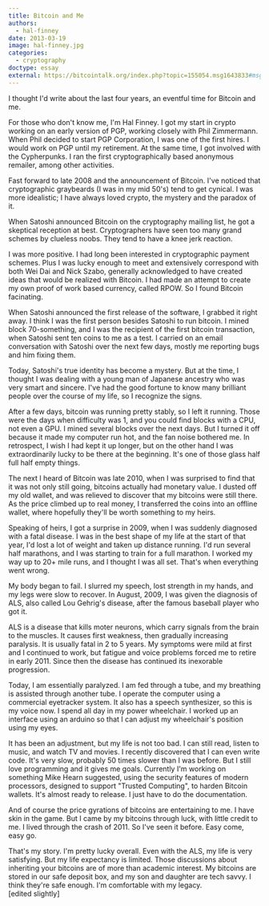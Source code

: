 ```yaml
---
title: Bitcoin and Me
authors:
  - hal-finney
date: 2013-03-19
image: hal-finney.jpg
categories:
  - cryptography
doctype: essay
external: https://bitcointalk.org/index.php?topic=155054.msg1643833#msg1643833
---
```


I thought I'd write about the last four years, an eventful time for Bitcoin and me.

For those who don't know me, I'm Hal Finney. I got my start in crypto working on an early version of PGP, working closely with Phil Zimmermann. When Phil decided to start PGP Corporation, I was one of the first hires. I would work on PGP until my retirement. At the same time, I got involved with the Cypherpunks. I ran the first cryptographically based anonymous remailer, among other activities.

Fast forward to late 2008 and the announcement of Bitcoin. I've noticed that cryptographic graybeards (I was in my mid 50's) tend to get cynical. I was more idealistic; I have always loved crypto, the mystery and the paradox of it.

When Satoshi announced Bitcoin on the cryptography mailing list, he got a skeptical reception at best. Cryptographers have seen too many grand schemes by clueless noobs. They tend to have a knee jerk reaction.

I was more positive. I had long been interested in cryptographic payment schemes. Plus I was lucky enough to meet and extensively correspond with both Wei Dai and Nick Szabo, generally acknowledged to have created ideas that would be realized with Bitcoin. I had made an attempt to create my own proof of work based currency, called RPOW. So I found Bitcoin facinating.

When Satoshi announced the first release of the software, I grabbed it right away. I think I was the first person besides Satoshi to run bitcoin. I mined block 70-something, and I was the recipient of the first bitcoin transaction, when Satoshi sent ten coins to me as a test. I carried on an email conversation with Satoshi over the next few days, mostly me reporting bugs and him fixing them.

Today, Satoshi's true identity has become a mystery. But at the time, I thought I was dealing with a young man of Japanese ancestry who was very smart and sincere. I've had the good fortune to know many brilliant people over the course of my life, so I recognize the signs.

After a few days, bitcoin was running pretty stably, so I left it running. Those were the days when difficulty was 1, and you could find blocks with a CPU, not even a GPU. I mined several blocks over the next days. But I turned it off because it made my computer run hot, and the fan noise bothered me. In retrospect, I wish I had kept it up longer, but on the other hand I was extraordinarily lucky to be there at the beginning. It's one of those glass half full half empty things.

The next I heard of Bitcoin was late 2010, when I was surprised to find that it was not only still going, bitcoins actually had monetary value. I dusted off my old wallet, and was relieved to discover that my bitcoins were still there. As the price climbed up to real money, I transferred the coins into an offline wallet, where hopefully they'll be worth something to my heirs.

Speaking of heirs, I got a surprise in 2009, when I was suddenly diagnosed with a fatal disease. I was in the best shape of my life at the start of that year, I'd lost a lot of weight and taken up distance running. I'd run several half marathons, and I was starting to train for a full marathon. I worked my way up to 20+ mile runs, and I thought I was all set. That's when everything went wrong.

My body began to fail. I slurred my speech, lost strength in my hands, and my legs were slow to recover. In August, 2009, I was given the diagnosis of ALS, also called Lou Gehrig's disease, after the famous baseball player who got it.

ALS is a disease that kills moter neurons, which carry signals from the brain to the muscles. It causes first weakness, then gradually increasing paralysis. It is usually fatal in 2 to 5 years. My symptoms were mild at first and I continued to work, but fatigue and voice problems forced me to retire in early 2011. Since then the disease has continued its inexorable progression.

Today, I am essentially paralyzed. I am fed through a tube, and my breathing is assisted through another tube. I operate the computer using a commercial eyetracker system. It also has a speech synthesizer, so this is my voice now. I spend all day in my power wheelchair. I worked up an interface using an arduino so that I can adjust my wheelchair's position using my eyes.

It has been an adjustment, but my life is not too bad. I can still read, listen to music, and watch TV and movies. I recently discovered that I can even write code. It's very slow, probably 50 times slower than I was before. But I still love programming and it gives me goals. Currently I'm working on something Mike Hearn suggested, using the security features of modern processors, designed to support "Trusted Computing", to harden Bitcoin wallets. It's almost ready to release. I just have to do the documentation.

And of course the price gyrations of bitcoins are entertaining to me. I have skin in the game. But I came by my bitcoins through luck, with little credit to me. I lived through the crash of 2011. So I've seen it before. Easy come, easy go.

That's my story. I'm pretty lucky overall. Even with the ALS, my life is very satisfying. But my life expectancy is limited. Those discussions about inheriting your bitcoins are of more than academic interest. My bitcoins are stored in our safe deposit box, and my son and daughter are tech savvy. I think they're safe enough. I'm comfortable with my legacy.\
[edited slightly]
